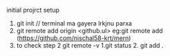 initial projrct setup
1. git init // terminal ma gayera lrkjnu parxa
2. git remote add origin <github.ul>
  eg:git remote add (https://github.com/nischal58-krt/mern)
3. to check step 2
    git remote -v
    <!--  day to day -->
    1.git status
    2. git add .
